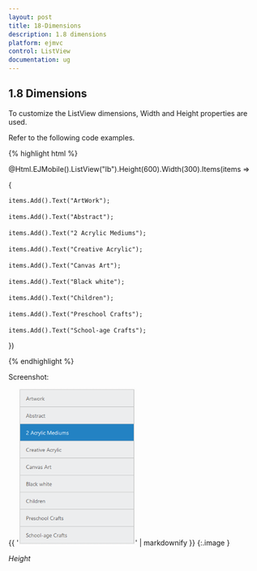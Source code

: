 ```yaml
---
layout: post
title: 18-Dimensions
description: 1.8 dimensions
platform: ejmvc
control: ListView
documentation: ug
---
```


## 1.8 Dimensions

To customize the ListView dimensions, Width and Height properties are used.

Refer to the following code examples.



{% highlight html %}



@Html.EJMobile().ListView("lb").Height(600).Width(300).Items(items =>

{

    items.Add().Text("ArtWork");

    items.Add().Text("Abstract");

    items.Add().Text("2 Acrylic Mediums");

    items.Add().Text("Creative Acrylic");

    items.Add().Text("Canvas Art");

    items.Add().Text("Black white");

    items.Add().Text("Children");

    items.Add().Text("Preschool Crafts");

    items.Add().Text("School-age Crafts");



})





{% endhighlight %}



Screenshot:

{{ '![](18-Dimensions_images/18-Dimensions_img1.png)' | markdownify }}
{:.image }


_Height_



